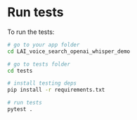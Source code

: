 # Run tests

To run the tests:

```bash
# go to your app folder
cd LAI_voice_search_openai_whisper_demo

# go to tests folder
cd tests

# install testing deps
pip install -r requirements.txt

# run tests
pytest .
```
